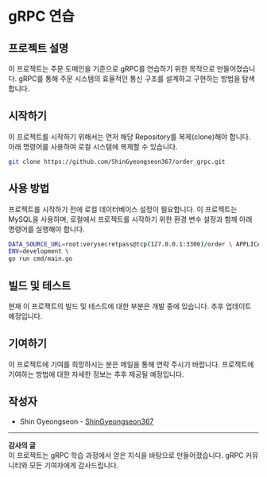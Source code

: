 # gRPC 연습

## 프로젝트 설명
이 프로젝트는 주문 도메인을 기준으로 gRPC를 연습하기 위한 목적으로 만들어졌습니다. gRPC를 통해 주문 시스템의 효율적인 통신 구조를 설계하고 구현하는 방법을 탐색합니다.

## 시작하기
이 프로젝트를 시작하기 위해서는 먼저 해당 Repository를 복제(clone)해야 합니다. 아래 명령어를 사용하여 로컬 시스템에 복제할 수 있습니다.

```bash
git clone https://github.com/ShinGyeongseon367/order_grpc.git
```

## 사용 방법
프로젝트를 시작하기 전에 로컬 데이터베이스 설정이 필요합니다. 이 프로젝트는 MySQL을 사용하며, 로컬에서 프로젝트를 시작하기 위한 환경 변수 설정과 함께 아래 명령어를 실행해야 합니다.
```bash
DATA_SOURCE_URL=root:verysecretpass@tcp(127.0.0.1:3306)/order \ APPLICATION_PORT=3000 \ 
ENV=development \ 
go run cmd/main.go
```


## 빌드 및 테스트
현재 이 프로젝트의 빌드 및 테스트에 대한 부분은 개발 중에 있습니다. 추후 업데이트 예정입니다.

## 기여하기
이 프로젝트에 기여를 희망하시는 분은 메일을 통해 연락 주시기 바랍니다. 
프로젝트에 기여하는 방법에 대한 자세한 정보는 추후 제공될 예정입니다.

## 작성자
- Shin Gyeongseon - [ShinGyeongseon367](https://github.com/ShinGyeongseon367)

---
**감사의 글**  
이 프로젝트는 gRPC 학습 과정에서 얻은 지식을 바탕으로 만들어졌습니다. gRPC 커뮤니티와 모든 기여자에게 감사드립니다.
